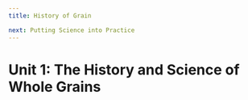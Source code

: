 ```yaml
---
title: History of Grain

next: Putting Science into Practice
---
```


# Unit 1: The History and Science of Whole Grains

